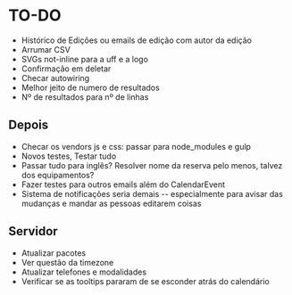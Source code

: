 # TO-DO

- Histórico de Edições ou emails de edição com autor da edição
- Arrumar CSV
- SVGs not-inline para a uff e a logo
- Confirmação em deletar
- Checar autowiring
- Melhor jeito de numero de resultados
- Nº de resultados para nº de linhas

## Depois

- Checar os vendors js e css: passar para node_modules e gulp
- Novos testes, Testar tudo
- Passar tudo para inglês? Resolver nome da reserva pelo menos, talvez dos equipamentos?
- Fazer testes para outros emails além do CalendarEvent
- Sistema de notificações seria demais -- especialmente para avisar das mudanças e mandar as pessoas editarem coisas

## Servidor

- Atualizar pacotes
- Ver questão da timezone
- Atualizar telefones e modalidades
- Verificar se as tooltips pararam de se esconder atrás do calendário
